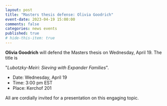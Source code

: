 ```yaml
---
layout: post
title: "Masters thesis defense: Olivia Goodrich"
event-date: 2023-04-19 15:00:00
comments: false
categories: news events
published: true
# hide-this-item: true
---
```


**Olivia Goodrich** will defend the Masters thesis on Wednesday, April 19.
The title is

"_Lubotzky-Meiri: Sieving with Expander Families_".

- Date: Wednesday, April 19
- Time: 3:00 pm EST
- Place: Kerchof 201

All are cordially invited for a presentation on this engaging topic.
